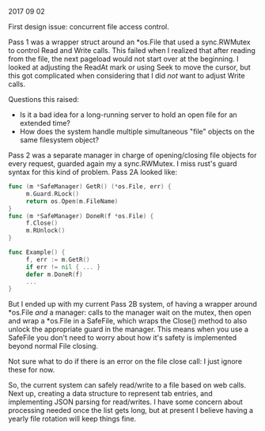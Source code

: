 2017 09 02

First design issue: concurrent file access control.  

Pass 1 was a wrapper struct around an \*os.File that used a sync.RWMutex to control Read and Write calls.  This failed when I realized that after reading from the file, the next pageload would not start over at the beginning.  I looked at adjusting the ReadAt mark or using Seek to move the cursor, but this got complicated when considering that I did _not_ want to adjust Write calls.

Questions this raised:

* Is it a bad idea for a long-running server to hold an open file for an extended time?
* How does the system handle multiple simultaneous "file" objects on the same filesystem object?

Pass 2 was a separate manager in charge of opening/closing file objects for every request, guarded again my a sync.RWMutex.  I miss rust's guard syntax for this kind of problem.  Pass 2A looked like:

```go
func (m *SafeManager) GetR() (*os.File, err) { 
     m.Guard.RLock()
     return os.Open(m.FileName)
}
func (m *SafeManager) DoneR(f *os.File) {
     f.Close()
     m.RUnlock()
}

func Example() {
     f, err := m.GetR()
     if err != nil { ... }
     defer m.DoneR(f)
     ...
}
```

But I ended up with my current Pass 2B system, of having a wrapper around \*os.File _and_ a manager: calls to the manager wait on the mutex, then open and wrap a \*os.File in a SafeFile, which wraps the Close() method to also unlock the appropriate guard in the manager.  This means when you use a SafeFile you don't need to worry about how it's safety is implemented beyond normal File closing.

Not sure what to do if there is an error on the file close call: I just ignore these for now. 

So, the current system can safely read/write to a file based on web calls.  Next up, creating a data structure to represent tab entries, and implementing JSON parsing for read/writes.  I have some concern about processing needed once the list gets long, but at present I believe having a yearly file rotation will keep things fine.

